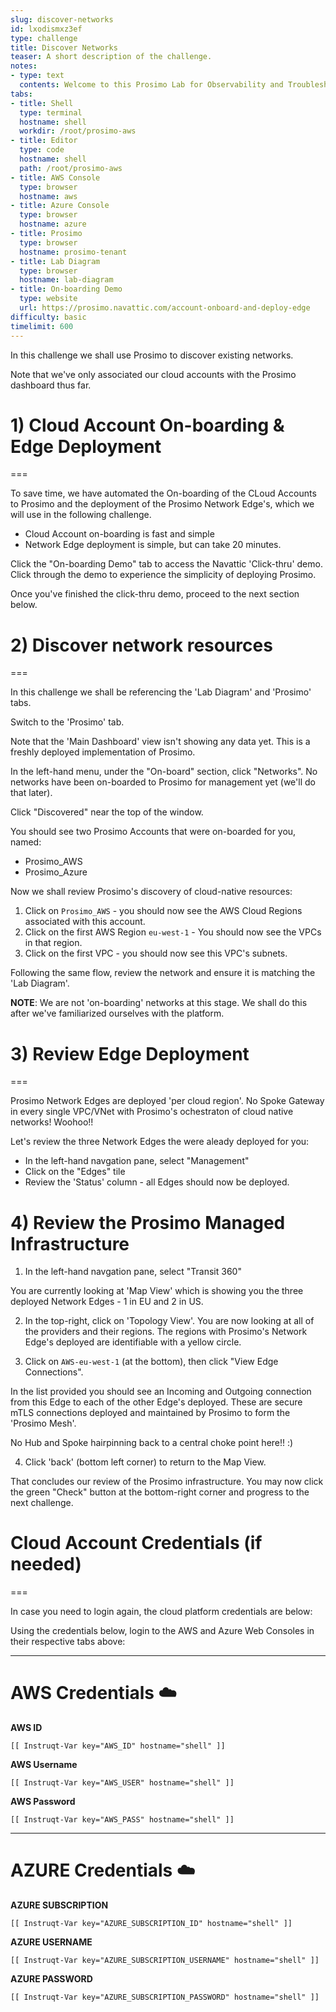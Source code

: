 ```yaml
---
slug: discover-networks
id: lxodismxz3ef
type: challenge
title: Discover Networks
teaser: A short description of the challenge.
notes:
- type: text
  contents: Welcome to this Prosimo Lab for Observability and Troubleshooting
tabs:
- title: Shell
  type: terminal
  hostname: shell
  workdir: /root/prosimo-aws
- title: Editor
  type: code
  hostname: shell
  path: /root/prosimo-aws
- title: AWS Console
  type: browser
  hostname: aws
- title: Azure Console
  type: browser
  hostname: azure
- title: Prosimo
  type: browser
  hostname: prosimo-tenant
- title: Lab Diagram
  type: browser
  hostname: lab-diagram
- title: On-boarding Demo
  type: website
  url: https://prosimo.navattic.com/account-onboard-and-deploy-edge
difficulty: basic
timelimit: 600
---
```


In this challenge we shall use Prosimo to discover existing networks.

Note that we've only associated our cloud accounts with the Prosimo dashboard thus far.

# 1) Cloud Account On-boarding & Edge Deployment
===

To save time, we have automated the On-boarding of the CLoud Accounts to Prosimo and the deployment of the Prosimo Network Edge's, which we will use in the following challenge.

* Cloud Account on-boarding is fast and simple
* Network Edge deployment is simple, but can take 20 minutes.

Click the "On-boarding Demo" tab to access the Navattic 'Click-thru' demo. Click through the demo to experience the simplicity of deploying Prosimo.

Once you've finished the click-thru demo, proceed to the next section below.


# 2) Discover network resources
===

In this challenge we shall be referencing the 'Lab Diagram' and 'Prosimo' tabs.

Switch to the 'Prosimo' tab.

Note that the 'Main Dashboard' view isn't showing any data yet. This is a freshly deployed implementation of Prosimo.

In the left-hand menu, under the "On-board" section, click "Networks". No networks have been on-boarded to Prosimo for management yet (we'll do that later).

Click "Discovered" near the top of the window.

You should see two Prosimo Accounts that were on-boarded for you, named:

* Prosimo_AWS
* Prosimo_Azure

Now we shall review Prosimo's discovery of cloud-native resources:
1. Click on `Prosimo_AWS` - you should now see the AWS Cloud Regions associated with this account.
2. Click on the first AWS Region `eu-west-1` - You should now see the VPCs in that region.
3. Click on the first VPC - you should now see this VPC's subnets.

Following the same flow, review the network and ensure it is matching the 'Lab Diagram'.

**NOTE**: We are not 'on-boarding' networks at this stage. We shall do this after we've familiarized ourselves with the platform.


# 3) Review Edge Deployment
===

Prosimo Network Edges are deployed 'per cloud region'. No Spoke Gateway in every single VPC/VNet with Prosimo's ochestraton of cloud native networks! Woohoo!!

Let's review the three Network Edges the were aleady deployed for you:
* In the left-hand navgation pane, select "Management"
* Click on the "Edges" tile
* Review the 'Status' column - all Edges should now be deployed.


# 4) Review the Prosimo Managed Infrastructure

1) In the left-hand navgation pane, select "Transit 360"

You are currently looking at 'Map View' which is showing you the three deployed Network Edges - 1 in EU and 2 in US.

2) In the top-right, click on 'Topology View'. You are now looking at all of the providers and their regions. The regions with Prosimo's Network Edge's deployed are identifiable with a yellow circle.

3) Click on `AWS-eu-west-1` (at the bottom), then click "View Edge Connections".

In the list provided you should see an Incoming and Outgoing connection from this Edge to each of the other Edge's deployed. These are secure mTLS connections deployed and maintained by Prosimo to form the 'Prosimo Mesh'.

No Hub and Spoke hairpinning back to a central choke point here!! :)

4) Click 'back' (bottom left corner) to return to the Map View.

That concludes our review of the Prosimo infrastructure. You may now click the green "Check" button at the bottom-right corner and progress to the next challenge.


# Cloud Account Credentials (if needed)
===

In case you need to login again, the cloud platform credentials are below:

Using the credentials below, login to the AWS and Azure Web Consoles in their respective tabs above:

---
# AWS Credentials ☁️

**AWS ID**
```
[[ Instruqt-Var key="AWS_ID" hostname="shell" ]]
```

**AWS Username**
```
[[ Instruqt-Var key="AWS_USER" hostname="shell" ]]
```

**AWS Password**
```
[[ Instruqt-Var key="AWS_PASS" hostname="shell" ]]
```
---

# AZURE Credentials ☁️

**AZURE SUBSCRIPTION**
```
[[ Instruqt-Var key="AZURE_SUBSCRIPTION_ID" hostname="shell" ]]
```

**AZURE USERNAME**
```
[[ Instruqt-Var key="AZURE_SUBSCRIPTION_USERNAME" hostname="shell" ]]
```

**AZURE PASSWORD**
```
[[ Instruqt-Var key="AZURE_SUBSCRIPTION_PASSWORD" hostname="shell" ]]
```


